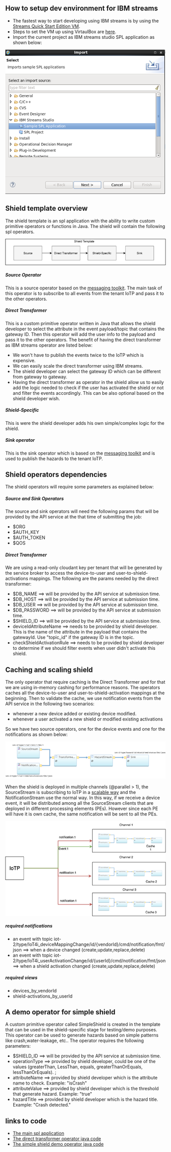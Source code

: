 ## How to setup dev environment for IBM streams

- The fastest way to start developing using IBM streams is by using the [Streams Quick Start Edition VM](https://www-01.ibm.com/marketing/iwm/iwm/web/preLogin.do?source=swg-ibmistvi&S_TACT=000000VP&S_OFF_CD=10000737).
- Steps to set the VM up using VirtaulBox are [here](https://developer.ibm.com/courses/labs/install-quick-start-edition-dwc009/).
- Import the current project as IBM streams studio SPL application as shown below:

 ![import project](images/import_as_spl_application.png)
  
 
## Shield template overview
 
 
 The shield template is an spl application with the ability to write custom primitive operators or functions in Java.
 The shield will contain the following spl operators. 
 
![shield-design](images/shield-design.png)

 
##### Source Operator 
 This is a source operator based on the [messaging toolkit](https://github.com/IBMStreams/streamsx.messaging). The main task of this operator is to subscribe to all events from the tenant IoTP and pass it to the other operators.

##### Direct Transformer
This is a custom primitive operator written in Java that allows the shield developer to select the attribute in the event payload/topic that contains the gateway ID. Then this operator will add the user info to the payload and pass it to the other operators.
The benefit of having the direct transformer as IBM streams operator are listed below:
 - We won't have to publish the events twice to the IoTP which is expensive. 
 - We can easily scale the direct transformer using IBM streams.
 - The shield developer can select the gateway ID which can be different from gateway to gateway.
 - Having the direct transformer as operator in the shield allow us to easily add the logic needed to check if the user has activated the shield or not and filter the events accordingly. This can be also optional based on the shield developer wish.
 
 
##### Shield-Specific 
  
This is were the shield developer adds his own simple/complex logic for the shield.

##### Sink operator 
This is the sink operator which is based on the [messaging toolkit](https://github.com/IBMStreams/streamsx.messaging) and is used to publish the hazards to the tenant IoTP.


## Shield operators dependencies

The shield operators will require some parameters as explained below:

##### Source and Sink Operators
 
 The source and sink operators will need the following params that will be provided by the API service at the that time of submitting the job:
 - $ORG
 - $AUTH_KEY
 - $AUTH_TOKEN
 - $QOS
 
##### Direct Transformer
We are using a read-only cloudant key per tenant that will be generated by the service broker to access the device-to-user and user-to-shield-activations mappings.
The following are the params needed by the direct transformer:
- $DB_NAME ==> will be provided by the API service at submission time.
- $DB_HOST ==> will be provided by the API service at submission time.
- $DB_USER ==> will be provided by the API service at submission time.
- $DB_PASSWORD ==> will be provided by the API service at submission time.
- $SHIELD_ID ==> will be provided by the API service at submission time.
- deviceIdAttributeName ==> needs to be provided by shield developer. This is the name of the attribute in the payload that contains the gatewayId. Use "topic_id" if the gateway ID is in the topic.
- checkShieldActivationRule ==> needs to be provided by shield developer to determine if we should filter events when user didn't activate this shield.


## Caching and scaling shield

The only operator that require caching is the Direct Transformer and for that we are using in-memory cashing for performance reasons. The operators caches all the device-to-user and user-to-shield-activation mappings at the beginning. 
Then to validate the cache, we use notification events from the API service in the following two scenarios:
- whenever a new device added or existing device modified.
- whenever a user activated a new shield or modified existing activations

So we have two source operators, one for the device events and one for the notifications as shown below:

![shield design](images/shield-components.png)

When the shield is deployed in multiple channels (@parallel > 1), the SourceStream is subscribing to IoTP in a [scalable way](https://developer.ibm.com/recipes/tutorials/shared-subscription-in-ibm-iot-foundation/) and the NotificationStream use the normal way. In this way, if we receive a device event, it will be distributed among all the SourceStream clients that are deployed in different processing elements (PEs). However since each PE will have it is own cache, the same notification will be sent to all the PEs.  


![shield caching](images/caching.png)



##### required notifications
- an event with topic iot-2/type/IoT4i_deviceMappingChange/id/{vendorId}/cmd/notification/fmt/json ==> when a device changed (create,update,replace,delete)
- an event with topic iot-2/type/IoT4i_userActivationChange/id/{userId}/cmd/notification/fmt/json ==> when a shield activation changed (create,update,replace,delete)


##### required views
- devices_by_vendorId
- shield-activations_by_userId


## A demo operator for simple shield
A custom primitive operator called SimpleShield is created in the template that can be used in the shield-specific stage for testing/demo purposes.
This operator can be used to generate hazards based on simple patterns like crash,water-leakage, etc.. 
The operator requires the following parameters:

- $SHIELD_ID ==> will be provided by the API service at submission time.
- operationType ==> provided by shield developer, could be one of the values (greaterThan, LessThan, equals, greaterThanOrEquals, lessThanOrEquals).  ;
- attributeName ==> provided by shield developer which is the attribute name to check. Example: "isCrash"
- attributeValue ==> provided by shield developer which is the threshold that generate hazard. Example:  "true" 
- hazardTitle ==> provided by shield developer which is the hazard title. Example: "Crash detected." 


## links to code

- [The main spl application](application/ShieldTemplate.spl)
- [The direct transformer operator java code](impl/java/src/application/Transformer.java)
- [The simple shield demo operator java code](impl/java/src/application/SimpleShield.java)